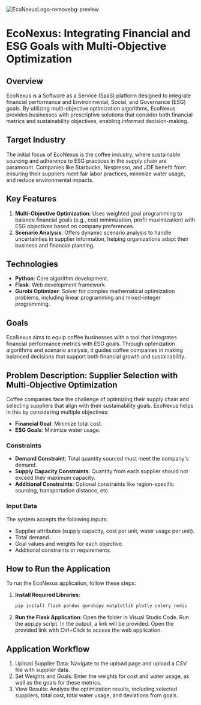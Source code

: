 ![EcoNexusLogo-removebg-preview](https://github.com/sarasaudrius/FinTech-EcoNexus-Project/assets/149503993/af9fa12a-6572-45a0-ad32-2b190b22fd7d)

# EcoNexus: Integrating Financial and ESG Goals with Multi-Objective Optimization

## Overview

EcoNexus is a Software as a Service (SaaS) platform designed to integrate financial performance and Environmental, Social, and Governance (ESG) goals. By utilizing multi-objective optimization algorithms, EcoNexus provides businesses with prescriptive solutions that consider both financial metrics and sustainability objectives, enabling informed decision-making.

## Target Industry

The initial focus of EcoNexus is the coffee industry, where sustainable sourcing and adherence to ESG practices in the supply chain are paramount. Companies like Starbucks, Nespresso, and JDE benefit from ensuring their suppliers meet fair labor practices, minimize water usage, and reduce environmental impacts.

## Key Features

1. **Multi-Objective Optimization**: Uses weighted goal programming to balance financial goals (e.g., cost minimization, profit maximization) with ESG objectives based on company preferences.
2. **Scenario Analysis**: Offers dynamic scenario analysis to handle uncertainties in supplier information, helping organizations adapt their business and financial planning.

## Technologies

- **Python**: Core algorithm development.
- **Flask**: Web development framework.
- **Gurobi Optimizer**: Solver for complex mathematical optimization problems, including linear programming and mixed-integer programming.

## Goals

EcoNexus aims to equip coffee businesses with a tool that integrates financial performance metrics with ESG goals. Through optimization algorithms and scenario analysis, it guides coffee companies in making balanced decisions that support both financial growth and sustainability.

## Problem Description: Supplier Selection with Multi-Objective Optimization

Coffee companies face the challenge of optimizing their supply chain and selecting suppliers that align with their sustainability goals. EcoNexus helps in this by considering multiple objectives:

- **Financial Goal**: Minimize total cost.
- **ESG Goals**: Minimize water usage.

### Constraints

- **Demand Constraint**: Total quantity sourced must meet the company's demand.
- **Supply Capacity Constraints**: Quantity from each supplier should not exceed their maximum capacity.
- **Additional Constraints**: Optional constraints like region-specific sourcing, transportation distance, etc.

### Input Data

The system accepts the following inputs:

- Supplier attributes (supply capacity, cost per unit, water usage per unit).
- Total demand.
- Goal values and weights for each objective.
- Additional constraints or requirements.

## How to Run the Application

To run the EcoNexus application, follow these steps:

1. **Install Required Libraries**:
   ```bash
   pip install flask pandas gurobipy matplotlib plotly celery redis
2. **Run the Flask Application**:
    Open the folder in Visual Studio Code.
    Run the app.py script. In the output, a link will be provided.
    Open the provided link with Ctrl+Click to access the web application.

## Application Workflow
1. Upload Supplier Data: Navigate to the upload page and upload a CSV file with supplier data.
2. Set Weights and Goals: Enter the weights for cost and water usage, as well as the goals for these metrics.
3. View Results: Analyze the optimization results, including selected suppliers, total cost, total water usage, and deviations from goals.
